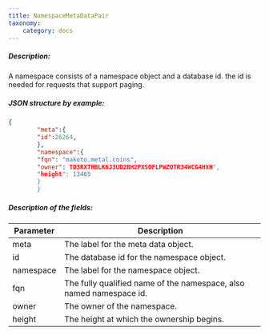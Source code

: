 ```yaml
---
title: NamespaceMetaDataPair
taxonomy:
    category: docs
---
```


 
##### Description: 
A namespace consists of a namespace object and a database id. the id is needed for requests that support paging.

 
##### JSON structure by example: 
```json
{
        "meta":{
        "id":26264,
        },
        "namespace":{
        "fqn": "makoto.metal.coins",
        "owner": TD3RXTHBLK6J3UD2BH2PXSOFLPWZOTR34WCG4HXH",
        "height": 13465
        }
        }
``` 
##### Description of the fields: 

| Parameter | Description |
|------|------|
| meta | The label for the meta data object. |
| id | The database id for the namespace object. |
| namespace | The label for the namespace object. |
| fqn | The fully qualified name of the namespace, also named namespace id. |
| owner | The owner of the namespace. |
| height | The height at which the ownership begins. |

 
